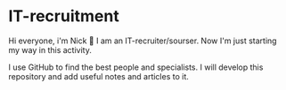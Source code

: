 # IT-recruitment
Hi everyone, i'm Nick 🤘
I am an IT-recruiter/sourser. Now I'm just starting my way in this activity.

I use GitHub to find the best people and specialists. I will develop this repository and add useful notes and articles to it.
